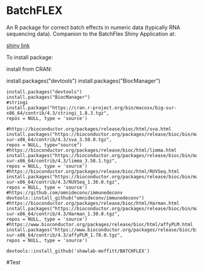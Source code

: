 # BatchFLEX

An R package for correct batch effects in numeric data (typically RNA sequencing data). Companion to the BatchFlex Shiny Application at:

[shiny link]()

To install package:

install from CRAN:

install.packages("devtools")
install.packages("BiocManager")

```
install.packages("devtools")
install.packages("BiocManager")
#stringi
install.package("https://cran.r-project.org/bin/macosx/big-sur-x86_64/contrib/4.3/stringi_1.8.3.tgz",
repos = NULL, type = 'source')

#https://bioconductor.org/packages/release/bioc/html/sva.html
install.packages("https://bioconductor.org/packages/release/bioc/bin/macosx/big-sur-x86_64/contrib/4.3/sva_3.50.0.tgz",
repos = NULL, type="source")
#https://bioconductor.org/packages/release/bioc/html/limma.html
install.packages("https://bioconductor.org/packages/release/bioc/bin/macosx/big-sur-x86_64/contrib/4.3/limma_3.58.1.tgz",
repos = NULL, type = 'source')
#https://bioconductor.org/packages/release/bioc/html/RUVSeq.html
install.packages("https://bioconductor.org/packages/release/bioc/bin/macosx/big-sur-x86_64/contrib/4.3/RUVSeq_1.36.0.tgz",
repos = NULL, type = 'source')
#https://github.com/omnideconv/immunedeconv
devtools::install_github("omnideconv/immunedeconv")
#https://bioconductor.org/packages/release/bioc/html/Harman.html
install.packages("https://bioconductor.org/packages/release/bioc/bin/macosx/big-sur-x86_64/contrib/4.3/Harman_1.30.0.tgz",
repos = NULL, type = 'source')
#https://www.bioconductor.org/packages/release/bioc/html/affyPLM.html
install.packages("https://www.bioconductor.org/packages/release/bioc/bin/macosx/big-sur-x86_64/contrib/4.3/affyPLM_1.78.0.tgz",
repos = NULL, type = 'source')

devtools::install_github('shawlab-moffitt/BATCHFLEX')
```
#Test
